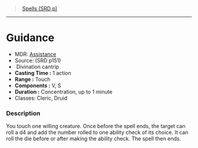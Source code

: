 ﻿---
!SpellItem
Name: Guidance
AltName: '[Assistance](hd_spells_assistance.md)'
Type: Divination
Level: cantrip
CastingTime: 1 action
Range: Touch
Components: V, S
Duration: Concentration, up to 1 minute
Classes: Cleric, Druid
Family: SpellVO
Source: (SRD p151)
Id: spells_vo.md#guidance
ParentLink: spells_vo.md#spells-srd-p
ParentName: Spells (SRD p)
NameLevel: 1
Attributes:
  Name: Guidance
  Markdown: >+
    # <!--Name-->Guidance<!--/Name-->


    - MDR: <!--AltName-->[Assistance](hd_spells_assistance.md)<!--/AltName-->

    - Source: <!--Source-->(SRD p151)<!--/Source-->

    -  <!--Type-->Divination<!--/Type--> <!--Level-->cantrip<!--/Level-->

    - **Casting Time :** <!--CastingTime-->1 action<!--/CastingTime-->

    - **Range :** <!--Range-->Touch<!--/Range-->

    - **Components :** <!--Components-->V, S<!--/Components-->

    - **Duration :** <!--Duration-->Concentration, up to 1 minute<!--/Duration-->

    - Classes: <!--Classes-->Cleric, Druid<!--/Classes-->


    ### Description


    You touch one willing creature. Once before the spell ends, the target can roll a d4 and add the number rolled to one ability check of its choice. It can roll the die before or after making the ability check. The spell then ends.

  AltName: '[Assistance](hd_spells_assistance.md)'
  Source: (SRD p151)
  Type: Divination
  Level: cantrip
  CastingTime: 1 action
  Range: Touch
  Components: V, S
  Duration: Concentration, up to 1 minute
  Classes: Cleric, Druid
AttributesDictionary: >+
  Name: Guidance

  Markdown: >+

    # <!--Name-->Guidance<!--/Name-->





    - MDR: <!--AltName-->[Assistance](hd_spells_assistance.md)<!--/AltName-->



    - Source: <!--Source-->(SRD p151)<!--/Source-->



    -  <!--Type-->Divination<!--/Type--> <!--Level-->cantrip<!--/Level-->



    - **Casting Time :** <!--CastingTime-->1 action<!--/CastingTime-->



    - **Range :** <!--Range-->Touch<!--/Range-->



    - **Components :** <!--Components-->V, S<!--/Components-->



    - **Duration :** <!--Duration-->Concentration, up to 1 minute<!--/Duration-->



    - Classes: <!--Classes-->Cleric, Druid<!--/Classes-->





    ### Description





    You touch one willing creature. Once before the spell ends, the target can roll a d4 and add the number rolled to one ability check of its choice. It can roll the die before or after making the ability check. The spell then ends.



  AltName: '[Assistance](hd_spells_assistance.md)'

  Source: (SRD p151)

  Type: Divination

  Level: cantrip

  CastingTime: 1 action

  Range: Touch

  Components: V, S

  Duration: Concentration, up to 1 minute

  Classes: Cleric, Druid

---
> [Spells (SRD p)](srd_spells.md)

---

# Guidance

- MDR: [Assistance](hd_spells_assistance.md)
- Source: (SRD p151)
-  Divination cantrip
- **Casting Time :** 1 action
- **Range :** Touch
- **Components :** V, S
- **Duration :** Concentration, up to 1 minute
- Classes: Cleric, Druid

### Description

You touch one willing creature. Once before the spell ends, the target can roll a d4 and add the number rolled to one ability check of its choice. It can roll the die before or after making the ability check. The spell then ends.

